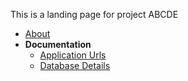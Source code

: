 This is a landing page for project ABCDE

* [About](./about)
* **Documentation**
  * [Application Urls](./documentation/urls)
  * [Database Details](./documentation/database)
